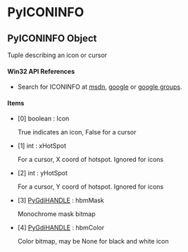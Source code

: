 # PyICONINFO


## PyICONINFO Object

Tuple describing an icon or cursor

#### Win32 API References

  - Search for ICONINFO at [msdn](http://search.msdn.microsoft.com/search/results.aspx?view=msdn&query=ICONINFO.md), [google](http://www.google.com/search?q=ICONINFO.md) or [google groups](http://groups.google.com/groups?q=ICONINFO.md)\.

#### Items

  - \[0\] boolean : Icon

    True indicates an icon, False for a cursor

  - \[1\] int : xHotSpot

    For a cursor, X coord of hotspot\.  Ignored for icons

  - \[2\] int : yHotSpot

    For a cursor, Y coord of hotspot\.  Ignored for icons

  - \[3\] [PyGdiHANDLE](PyGdiHANDLE.md) : hbmMask

    Monochrome mask bitmap

  - \[4\] [PyGdiHANDLE](PyGdiHANDLE.md) : hbmColor

    Color bitmap, may be None for black and white icon